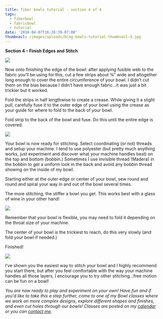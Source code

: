 ```yaml
---
title: fiber bowls tutorial - section 4 of 4
tags:
  - fiberbowl
  - fabricbowl
  - tutorial
date: '2018-04-07T16:26:39-07:00'
thumbnail: /images/uploads/blog-bowls-tutorial-thumbnail-4.jpg
---
```

**Section 4 – Finish Edges and Stitch**

<img class="img-responsive" src="/images/uploads/blog-bowls-tutorial-12.jpg">

Now onto finishing the edge of the bowl:  after applying fusible web to the fabric you’ll be using for this, cut a few strips about ¾” wide and altogether long enough to cover the entire circumference of your bowl.  I didn’t cut them on the bias because I didn’t have enough fabric…it was just a bit trickier but it worked.

Fold the strips in half lengthwise to create a crease. While giving it a slight pull, carefully fuse it to the outer edge of your bowl using the crease as your guide for where to fold to the back of your bowl.

Fold strip to the back of the bowl and fuse.  Do this until the entire edge is covered.

<img class="img-responsive" src="/images/uploads/blog-bowls-tutorial-13.jpg">

Your bowl is now ready for stitching.  Select coordinating (or not) threads and setup your machine.  I tend to use polyester (but pretty much anything works, just experiment and discover what your machine handles best) on the top and bottom (bobbin.) Sometimes I use invisible thread (Madera) in the bobbin to get a uniform look in the back and avoid any bobbin thread showing on the inside of my bowl.

Starting either at the outer edge or center of your bowl, sew round and round and spiral your way in and out of the bowl several times. 

The more stitching, the stiffer a bowl you get.  This works best with a glass of wine in your other hand!

<img class="img-responsive" src="/images/uploads/blog-bowls-tutorial-14.jpg">

Remember that your bowl is flexible, you may need to fold it depending on the throat size of your machine.

The center of your bowl is the trickiest to reach, do this very slowly (and fold your bowl if needed.)

Finished!

<img class="img-responsive" src="/images/uploads/blog-bowls-tutorial-15.jpg">

I’ve shown you the easiest way to stitch your bowl and I highly recommend you start there, but after you feel comfortable with the way your machine handles all those layers, I encourage you to try other stitching…free motion can be fun on a bowl!

_You are now ready to play and experiment on your own!  Have fun and if you’d like to take this a step further, come to one of my Bowl classes where we work on more complex designs, explore different shapes and finishes, and even cut holes through our bowls!  Classes are posted on my [calendar](https://www.hildemorin.com/calendar/) or you can [contact me](https://www.hildemorin.com/#contact)._
